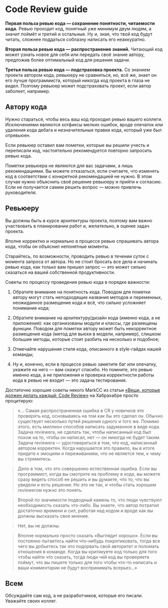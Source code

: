 Code Review guide
=================

**Первая польза ревью кода &mdash; сохранение понятности, читаемости кода.**
Ревью проходит код, понятный уже минимум двум людям, а значит поймёт и третий и
остальные. Ну и, зная, что твой код будут читать, сложнее поддаться соблазну
написать его неаккуратно.

**Вторая польза ревью кода &mdash; распространение знаний.**
Читающий код может узнать новое для себя или передать своё знание автору,
предложив более оптимальный код для решения задачи.

**Третья польза ревью кода &mdash; подстраховка проекта.**
Со знанием проекта автором кода, ревьюеру не сравниться, но, всё же, знает он
его лучше программиста, который никогда код проекта в глаза не видел. Поэтому
ревьюер может подстраховать проект, если автор заболеет, например.


Автору кода
-----------

Нужно стараться, чтобы весь ваш код проходил ревью вашего коллеги. Исключениями
являются хотфиксы мелких ошибок, вроде опечаток или удаления кода дебага и
незначительные правки кода, который уже был отревьюен.

Если ревьюер оставил вам пометки, которые вы решили учесть и переписали код,
настоятельно рекомендуется повторно запросить ревью кода.

Пометки ревьюера не являются для вас задачами, а лишь рекомендациями. Вы можете
отказаться, если считаете, что изменять код в соответствии с конкретной
рекомендацией не нужно. В этом случае нужно объяснить своё решение ревьюеру и
прийти к согласию. Если не получается самим решить вопрос &mdash; можно привлечь
руководителя.


Ревьюеру
--------

Вы должны быть в курсе архитектуры проекта, поэтому вам важно участвовать в
планировании работ и, желательно, в оценке задач проекта.

Вполне корректно и нормально в процессе ревью спрашивать автора кода, чтобы он
объяснил непонятные моменты.

Старайтесь, по возможности, проводить ревью в течении суток с момента запроса от
автора. Но не стоит бросать все дела и начинать ревью кода, как только вам
пришел запрос &mdash; это может сильно сказаться на вашей собственной
продуктивности.

Советы по процессу проведения ревью кода в порядке важности:

1. Обратите внимание на понятность кода. Поводом для пометки автору могут стать
   неподходящие названия методов и переменных, неожиданное размещение кода и
   всё, что сильно усложняет понимание кода;

2. Обратите внимание на архитектуру/дизайн кода (именно кода, а не приложения):
   как организованы модули и классы, где размещены функции. Поводом для пометки
   автору может быть некорректное размещение кода (метод для вьюхи в модели,
   например), слишком большие методы, которые стоит разбить на несколько и
   подобное;

3. Отмечайте нарушения стиля кода, описанного в style-гайдах нашей команды;

4. Ну и, конечно, если в процессе ревью заметите баг или опечатку, укажите на
   него &mdash; вам скажут спасибо. Но помните, это ревью именно кода, а не
   приложения и проверка корректности работы кода в ревью не входит &mdash;
   это задача тестирования.

Достаточно хорошие советы некого MarkCC из статьи [«Вещи, которые должен делать
каждый: Code Review»](https://habrahabr.ru/post/215119/) на Хабрахабре просто
процитирую:

> «... Самая распространенная ошибка в CR у новичков это проверять код,
  основываясь на том как бы это сделал он. Обычно существует несколько путей
  решения одного и того же. Помимо этого, есть миллион способов написать
  задуманное в виде кода. Задача reviewerа, не сделать так, чтобы написанный код
  был похож на то, чтобы он написал, нет — он никогда не будет таким. Задача
  reviewerа — удостовериться в том, что код, написанный автором корректен.
  Когда нарушается это правило, вы в итоге придете к эмоциям и переживаниям,
  что не является тем, к чему вы стремитесь.

> Дело в том, что это совершенно естественная ошибка. Если вы программист, когда
  вы смотрите на проблему в коде, вы можете сразу видеть способ ее решить и вы
  думаете, что то, что вы увидели и есть решение. Но это не так, и чтобы стать
  хорошим reviewerом нужно это понять.

> Второй по значимости подводный камень то, что люди чувствуют необходимость
  сказать что-либо. Вы знаете, что автор потратил достаточно времени и сил,
  работая над кодом и вроде как вы должны высказать свое мнение.

> Нет, вы не должны.

> Вполне нормально просто сказать «Выглядит хорошо». Если вы постоянно пытаетесь
  найти что-нибудь покритиковать, тогда все чего вы добьетесь так это подорвать
  свой авторитет и поломать отношения в команде. Когда вы критикуете код только
  для того чтобы найти что сказать, тогда люди чей код вы проверяете поймут, что
  вы пишете только для того чтобы что-то написать и ваши комментарии не будут
  воспринимать всерьез...»


Всем
----

Обсуждайте сам код, а не разработчиков, которые его писали.
Уважайте своих коллег.
